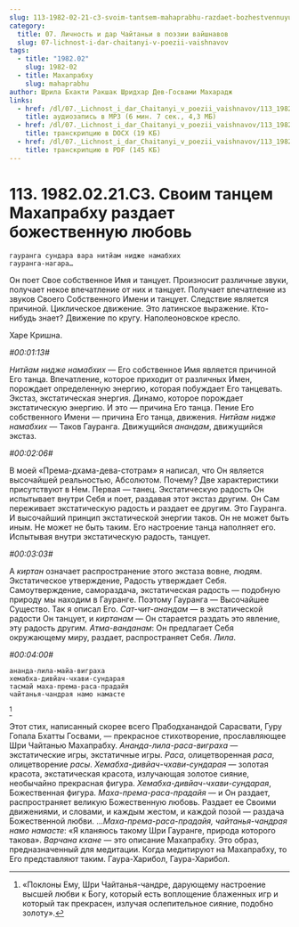 ```yaml
---
slug: 113-1982-02-21-c3-svoim-tantsem-mahaprabhu-razdaet-bozhestvennuyu-lyubov
category:
  title: 07. Личность и дар Чайтаньи в поэзии вайшнавов
  slug: 07-lichnost-i-dar-chaitanyi-v-poezii-vaishnavov
tags:
  - title: "1982.02"
    slug: 1982-02
  - title: Махапрабху
    slug: mahaprabhu
author: Шрила Бхакти Ракшак Шридхар Дев-Госвами Махарадж
links:
  - href: /dl/07._Lichnost_i_dar_Chaitanyi_v_poezii_vaishnavov/113_1982.02.21.C3_SridharMj_Svoim_tancem_Mahaprabhu_razdaet_bozhestvennuju_ljubov.mp3
    title: аудиозапись в MP3 (6 мин. 7 сек., 4,3 МБ)
  - href: /dl/07._Lichnost_i_dar_Chaitanyi_v_poezii_vaishnavov/113_1982.02.21.C3_SridharMj_Svoim_tancem_Mahaprabhu_razdaet_bozhestvennuju_ljubov.docx
    title: транскрипцию в DOCX (19 КБ)
  - href: /dl/07._Lichnost_i_dar_Chaitanyi_v_poezii_vaishnavov/113_1982.02.21.C3_SridharMj_Svoim_tancem_Mahaprabhu_razdaet_bozhestvennuju_ljubov.pdf
    title: транскрипцию в PDF (145 КБ)
---
```


# 113. 1982.02.21.C3. Своим танцем Махапрабху раздает божественную любовь

    гауранга сундара вара нитйам нидже намабхих
    гауранга-нагара…

Он поет Свое собственное Имя и танцует. Произносит различные звуки, получает некое впечатление от них и танцует. Получает впечатление из звуков Своего Собственного Имени и танцует. Следствие является причиной. Циклическое движение. Это латинское выражение. Кто-нибудь знает? Движение по кругу. Наполеоновское кресло.

Харе Кришна.

*#00:01:13#*

*Нитйам нидже намабхих* — Его собственное Имя является причиной Его танца. Впечатление, которое приходит от различных Имен, порождает определенную энергию, которая побуждает Его танцевать. Экстаз, экстатическая энергия. Динамо, которое порождает экстатическую энергию. И это — причина Его танца. Пение Его собственного Имени — причина Его танца, движения. *Нитйам нидже намабхих* — Таков Гауранга. Движущийся *анандам*, движущийся экстаз.

*#00:02:06#*

В моей «Према-дхама-дева-стотрам» я написал, что Он является высочайшей реальностью, Абсолютом. Почему? Две характеристики присутствуют в Нем. Первая — танец. Экстатическую радость Он испытывает внутри Себя и поет, раздавая этот экстаз другим. Он Сам переживает экстатическую радость и раздает ее другим. Это Гауранга. И высочайший принцип экстатической энергии таков. Он не может быть иным. Не может не быть таким. Его настроение танца наполняет его. Испытывая внутри экстатическую радость, танцует.

*#00:03:03#*

А *киртан* означает распространение этого экстаза вовне, людям. Экстатическое утверждение, Радость утверждает Себя. Самоутверждение, самораздача, экстатическая радость — подобную природу мы находим в Гауранге. Поэтому Гауранга — Высочайшее Существо. Так я описал Его. *Сат-чит-анандам* — в экстатической радости Он танцует, и *киртанам* — Он старается раздать это явление, эту радость другим. *Атма-ванданам*: Он предлагает Себя окружающему миру, раздает, распространяет Себя. *Лила*.

*#00:04:00#*

    ананда-лила-майа-виграха
    хемабха-дивйач-чхави-сундарая
    тасмай маха-према-раса-прадайя
    чайтанья-чандрая намо намасте
[^_ftn1]

Этот стих, написанный скорее всего Прабодханандой Сарасвати, Гуру Гопала Бхатты Госвами, — прекрасное стихотворение, прославляющее Шри Чайтанью Махапрабху. *Ананда-лила-раса-виграха* — экстатические игры, экстатичные игры. *Раса*, олицетворенная *раса*, олицетворение *расы*. *Хемабха-дивйач-чхави-сундарая* — золотая красота, экстатическая красота, излучающая золотое сияние, необычайно прекрасная фигура. *Хемабха-дивйач-чхави-сундарая*, Божественная фигура. *Маха-према-раса-прадайя* — и Он раздает, распространяет великую Божественную любовь. Раздает ее Своими движениями, и словами, и каждым жестом, и каждой позой — раздача Божественной любви. …*Маха-према-раса-прадайя, чайтанья-чандрая намо намасте*: «Я кланяюсь такому Шри Гауранге, природа которого такова». *Варчана кхане* — это описание Махапрабху. Это образ, предназначенный для медитации. Когда медитируют на Махапрабху, то Его представляют таким. Гаура-Харибол, Гаура-Харибол.



[^_ftn1]: «Поклоны Ему, Шри Чайтанья-чандре, дарующему настроение высшей любви к Богу, который есть воплощение блаженных игр и который так прекрасен, излучая ослепительное сияние, подобно золоту».

